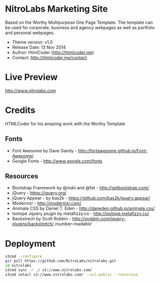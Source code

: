 NitroLabs Marketing Site
=======================================================================

Based on the Worthy Multipurpose One Page Template.
The template can be used for corporate, business and agency webpages as well as portfolio and personal webpages.

- Theme version: v1.0
- Release Date: 13 Nov 2014
- Author: HtmlCoder (http://htmlcoder.me)
- Contact: http://htmlcoder.me/contact

Live Preview
=======================================================================
http://www.nitrolabs.com


Credits
===================================================================
HTMLCoder for his amazing work with the Worthy Template

Fonts
------------------------------------------------------
- Font Awesome by Dave Gandy - http://fortawesome.github.io/Font-Awesome/
- Google Fonts - http://www.google.com/fonts

Resources
------------------------------------------------------
- Bootstrap Framework by @mdo and @fat - http://getbootstrap.com/
- jQuery - https://jquery.org/
- jQuery Appear - by bas2k - https://github.com/bas2k/jquery.appear/
- Modernizr - http://modernizr.com/
- Animate CSS by Daniel T. Eden - http://daneden.github.io/animate.css/
- Isotope Jquery plugin by metafizzy.co - http://isotope.metafizzy.co/
- Backstrech by Scott Robbin - http://srobbin.com/jquery-plugins/backstretch/
/number-readable'

Deployment
==========
```sh
s3cmd --configure
git pull https://github.com/NitroLabs/nitrolabs.git
cd nitrolabs
s3cmd sync -r ./ s3://www.nitrolabs.com/
s3cmd setacl s3://www.nitrolabs.com/ --acl-public --recursive
```


